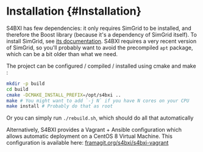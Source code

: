 # Installation {#Installation}

S4BXI has few dependencies: it only requires SimGrid to be installed, and therefore the Boost library (because it's a dependency of SimGrid itself). To install SimGrid, see [its documentation](https://simgrid.org/doc/latest/Installing_SimGrid.html). S4BXI requires a very recent version of SimGrid, so you'll probably want to avoid the precompiled `apt` package, which can be a bit older than what we need.

The project can be configured / compiled / installed using cmake and make :

```bash
mkdir -p build
cd build
cmake -DCMAKE_INSTALL_PREFIX=/opt/s4bxi ..
make # You might want to add `-j N` if you have N cores on your CPU
make install # Probably do that as root
```

Or you can simply run `./rebuild.sh`, which should do all that automatically

Alternatively, S4BXI provides a Vagrant + Ansible configuration which allows automatic deployment on a CentOS 8 Virtual Machine. This configuration is available here: [framagit.org/s4bxi/s4bxi-vagrant](https://framagit.org/s4bxi/s4bxi-vagrant)